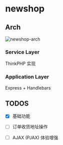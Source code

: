 # newshop

## Arch

![newshop-arch](https://user-images.githubusercontent.com/6166576/43821572-215546ce-9b1c-11e8-8705-14cf0c7269df.png)

### Service Layer

ThinkPHP 实现

### Application Layer

Express + Handlebars

## TODOS

- [x] 基础功能
- [ ] 订单收货地址操作
- [ ] AJAX (PJAX) 体验增强

